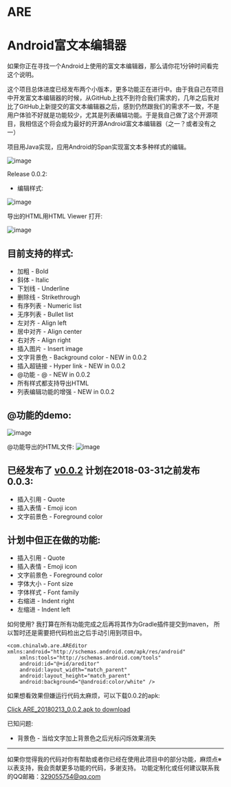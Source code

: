 # ARE
Android富文本编辑器 
===================

如果你正在寻找一个Android上使用的富文本编辑器，那么请你花1分钟时间看完这个说明。

这个项目总体进度已经发布两个小版本，更多功能正在进行中。由于我自己在项目中开发富文本编辑器的时候，从GitHub上找不到符合我们需求的，几年之后我对比了GitHub上新提交的富文本编辑器之后，感到仍然跟我们的需求不一致，不是用户体验不好就是功能较少，尤其是列表编辑功能。于是我自己做了这个开源项目，我相信这个将会成为最好的开源Android富文本编辑器（之一？或者没有之一）

项目用Java实现，应用Android的Span实现富文本多种样式的编辑。

 ![image](https://github.com/chinalwb/are/blob/master/ARE/demo/demo3.gif)
 
Release 0.0.2:
* 编辑样式:

 ![image](https://github.com/chinalwb/are/blob/master/ARE/demo/ARE_editing.png)

 导出的HTML用HTML Viewer 打开:

 ![image](https://github.com/chinalwb/are/blob/master/ARE/demo/HTMLViewer.png)

目前支持的样式:
------------------
* 加粗 - Bold
* 斜体 - Italic
* 下划线 - Underline
* 删除线 - Strikethrough
* 有序列表 - Numeric list
* 无序列表 - Bullet list
* 左对齐 - Align left
* 居中对齐 - Align center
* 右对齐 - Align right
* 插入图片 - Insert image
* 文字背景色 - Background color - NEW in 0.0.2
* 插入超链接 - Hyper link - NEW in 0.0.2
* @功能 - @ - NEW in 0.0.2
* 所有样式都支持导出HTML
* 列表编辑功能的增强 - NEW in 0.0.2

@功能的demo:
-----------------
 ![image](https://github.com/chinalwb/are/blob/master/ARE/demo/at_demo.gif)
 
@功能导出的HTML文件:
 ![image](https://github.com/chinalwb/are/blob/master/ARE/demo/at_demo_html.png)


已经发布了 [v0.0.2](https://github.com/chinalwb/are/releases/tag/v0.0.2) 计划在2018-03-31之前发布0.0.3:
-----------------

* 插入引用 - Quote
* 插入表情 - Emoji icon
* 文字前景色 - Foreground color

计划中但正在做的功能:
-----------------
* 插入引用 - Quote
* 插入表情 - Emoji icon
* 文字前景色 - Foreground color
* 字体大小 - Font size
* 字体样式 - Font family
* 右缩进 - Indent right
* 左缩进 - Indent left


如何使用?
我打算在所有功能完成之后再将其作为Gradle插件提交到maven， 所以暂时还是需要把代码检出之后手动引用到项目中。
```
<com.chinalwb.are.AREditor xmlns:android="http://schemas.android.com/apk/res/android"
    xmlns:tools="http://schemas.android.com/tools"
    android:id="@+id/areditor"
    android:layout_width="match_parent"
    android:layout_height="match_parent"
    android:background="@android:color/white" />
```
如果想看效果但嫌运行代码太麻烦，可以下载0.0.2的apk:

[Click ARE_20180213_0.0.2.apk to download](https://github.com/chinalwb/Android-Rich-text-Editor/releases/download/v0.0.2/ARE_20180213_0.0.2.apk)

已知问题:
* 背景色 - 当给文字加上背景色之后光标闪烁效果消失

-------------------
如果你觉得我的代码对你有帮助或者你已经在使用此项目中的部分功能，麻烦点※以表支持，我会贡献更多功能的代码，多谢支持。
功能定制化或任何建议联系我的QQ邮箱：329055754@qq.com
